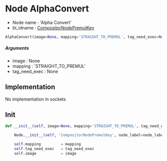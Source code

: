 # Node AlphaConvert

- Node name : 'Alpha Convert'
- bl_idname : [CompositorNodePremulKey](https://docs.blender.org/api/current/bpy.types.CompositorNodePremulKey.html)


``` python
AlphaConvert(image=None, mapping='STRAIGHT_TO_PREMUL', tag_need_exec=None, node_label=None, node_color=None)
```
##### Arguments

- image : None
- mapping : 'STRAIGHT_TO_PREMUL'
- tag_need_exec : None

## Implementation

No implementation in sockets

## Init

``` python
def __init__(self, image=None, mapping='STRAIGHT_TO_PREMUL', tag_need_exec=None, node_label=None, node_color=None):

    Node.__init__(self, 'CompositorNodePremulKey', node_label=node_label, node_color=node_color)

    self.mapping         = mapping
    self.tag_need_exec   = tag_need_exec
    self.image           = image
```
